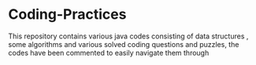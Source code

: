 # Coding-Practices
This repository contains various java codes consisting of data structures , some algorithms and various solved coding questions and puzzles, the codes have been commented to easily navigate them through 

